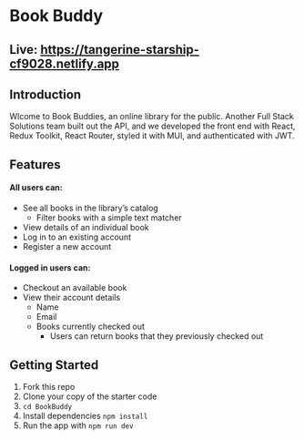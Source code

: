 # Book Buddy

## Live: https://tangerine-starship-cf9028.netlify.app

## Introduction

Wlcome to Book Buddies, an online library for the public. Another Full Stack Solutions team built out the API, and we developed the front end with React, Redux Toolkit, React Router, styled it with MUI, and authenticated with JWT.

## Features

#### All users can:

- See all books in the library’s catalog
  - Filter books with a simple text matcher
- View details of an individual book
- Log in to an existing account
- Register a new account

#### Logged in users can:

- Checkout an available book
- View their account details
  - Name
  - Email
  - Books currently checked out
    - Users can return books that they previously checked out

## Getting Started

1. Fork this repo
2. Clone your copy of the starter code
3. `cd BookBuddy`
4. Install dependencies `npm install`
5. Run the app with `npm run dev`

